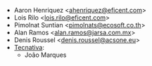 - Aaron Henriquez \<<ahenriquez@eficent.com>\>
- Lois Rilo \<<lois.rilo@eficent.com>\>
- Pimolnat Suntian \<<pimolnats@ecosoft.co.th>\>
- Alan Ramos \<<alan.ramos@jarsa.com.mx>\>
- Denis Roussel \<<denis.roussel@acsone.eu>\>
- [Tecnativa](https://www.tecnativa.com):
  - João Marques
